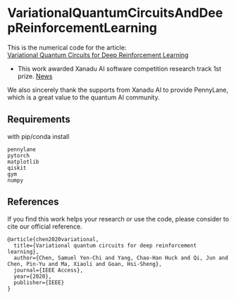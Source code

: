 # VariationalQuantumCircuitsAndDeepReinforcementLearning

This is the numerical code for the article: \
[Variational Quantum Circuits for Deep Reinforcement Learning](https://arxiv.org/abs/1907.00397)


- This work awarded Xanadu AI software competition research track 1st prize. [News](https://medium.com/xanaduai/xanadu-software-competition-the-results-are-in-9ccb6a3b591b?source=collection_home---6------5-----------------------)

We also sincerely thank the supports from Xanadu AI to provide PennyLane, which is a great value to the quantum AI community. 

## Requirements

with pip/conda install

```
pennylane
pytorch
matplotlib
qiskit
gym
numpy
```

## References 
If you find this work helps your research or use the code, please consider to cite our official reference. 

```
@article{chen2020variational,
  title={Variational quantum circuits for deep reinforcement learning},
  author={Chen, Samuel Yen-Chi and Yang, Chao-Han Huck and Qi, Jun and Chen, Pin-Yu and Ma, Xiaoli and Goan, Hsi-Sheng},
  journal={IEEE Access},
  year={2020},
  publisher={IEEE}
}
```
